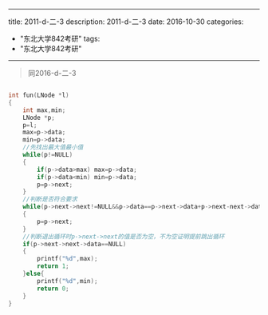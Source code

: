 
---
title: 2011-d-二-3
description: 2011-d-二-3
date: 2016-10-30
categories:
  - "东北大学842考研"
tags:
  - "东北大学842考研"

---


> 同2016-d-二-3

```cpp

int fun(LNode *l)
{
    int max,min;
    LNode *p;
    p=l;
    max=p->data;
    min=p->data;
    //先找出最大值最小值
    while(p!=NULL)
    {
        if(p->data>max) max=p->data;
        if(p->data<min) min=p->data;
        p=p->next;
    }
    //判断是否符合要求
    while(p->next->next!=NULL&&p->data==p->next->data+p->next-next->data)
    {
        p=p->next;
    }
    //判断退出循环时p->next->next的值是否为空，不为空证明提前跳出循环
    if(p->next->next->data==NULL)
    {
        printf("%d",max);
        return 1;
    }else{
        printf("%d",min);
        return 0;
    }
}
```

